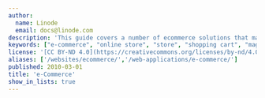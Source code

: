 ```yaml
---
author:
  name: Linode
  email: docs@linode.com
description: 'This guide covers a number of ecommerce solutions that make it possible for you to establish your own online storefront using your Linode and some simple software.'
keywords: ["e-commerce", "online store", "store", "shopping cart", "magento", "oscommerce"]
license: '[CC BY-ND 4.0](https://creativecommons.org/licenses/by-nd/4.0)'
aliases: ['/websites/ecommerce/','/web-applications/e-commerce/']
published: 2010-03-01
title: 'e-Commerce'
show_in_lists: true
---
```




